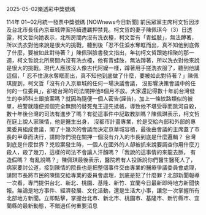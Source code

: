 
2025-05-02樂透彩中獎號碼

                                
114年 01~02月統一發票中獎號碼
                             [NOWnews今日新聞] 前民眾黨主席柯文哲因涉及台北市長任內京華城弊案持續遭羈押禁見。柯文哲的妻子陳佩琪今（3）日透露，柯文哲向她表示，北所房間內沒有洗衣檯，柯文哲有「青蛙肢」，無法蹲著，所以洗衣對他來說是很大的挑戰，聽到後「忍不住淚水奪眶而出，真不知他到底做了什麼，要被如此對待著？」陳佩琪臉書發文指出，年初柯文哲跟她相聚的那一週，柯文哲說北所房間內沒有洗衣檯，他有青蛙肢，無法蹲著，所以洗衣對他來說是很大的挑戰。現代人應該沒人像古代阿嬤一樣，蹲著用手搓洗衣服了，聽到他講這個，「 忍不住淚水奪眶而出，真不知他到底做了什麼，要被如此對待著？」陳佩琪提到，柯文哲「沒有介入京華城的任何一場決議會議， 沒影響決策會議中的任何的一位委員」，卻被台灣的司法關押他8個月不放。大家還記得數十年前台灣發生的李師科土銀搶案嗎？就因為隨便一個人密告(誣告)，加上一條紋路類似的被單，檢警就隨便抓個完全無關的替死鬼王迎先抵帳，導致他不堪受辱而跳河自殺，數十年後台灣的司法有進步了嗎？有從這事件中記取教訓嗎？陳佩琪表示，柯文哲在庭上說人家陳情，他是醫生出身， 沒都市計畫專業，於是交給內部和外部的專業委員組成會議，開了十幾次的會議而決定京華城容積，最後由會議的主席蓋了市長的甲章而決行，請問你們現在關押一個沒有介入的市長到底是什麼邏輯？ 台灣到底是什麼世界？兇殺案發生時，一個人在國外的人卻被抓來說要調查你用什麼刀殺人，殺了幾刀，這樣的司法不會讓人汗顏嗎？「我說的這事情的來龍去脈， 有造假嗎？ 有亂說嗎？」陳佩琪最後表示，醫院若有人投訴說你們醫生醫死人了，病家要討公道，接到陳情的院長也是把整個事件交由專業的醫療爭議委員會處理，請問市長將市民的陳情交給專業的委員會處理，到底是犯了什麼罪？北部新聞報導一次看，專門提供台北、新北、桃園、基隆、新竹、宜蘭今日最新即時地方新聞快報。無論是地方事件、經濟發展、文化活動，還是生活大小事，讓您一次掌握所有北部地方新聞。立即點擊，掌握台北市、新北市、桃園市、基隆市、新竹縣市、宜蘭縣的最新動態，不錯過任何重要消息